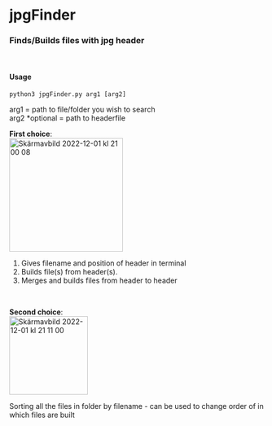 # jpgFinder

### Finds/Builds files with jpg header
<br>

#### Usage
``
python3 jpgFinder.py arg1 [arg2]
``

arg1 = path to file/folder you wish to search<br>
arg2 *optional = path to headerfile 
<br>

**First choice**:<br>
<img width="223" alt="Skärmavbild 2022-12-01 kl  21 00 08" src="https://user-images.githubusercontent.com/39881256/205148081-575ce02b-637f-4bc3-9a14-38ce1f20406f.png"><br>
1) Gives filename and position of header in terminal
2) Builds file(s) from header(s).
3) Merges and builds files from header to header
<br>

**Second choice**: <br>
<img width="154" alt="Skärmavbild 2022-12-01 kl  21 11 00" src="https://user-images.githubusercontent.com/39881256/205150006-cc5a56f4-7da5-4234-a7b1-6701bc2567dc.png">
<br>

Sorting all the files in folder by filename - can be used to change order of in which files are built
